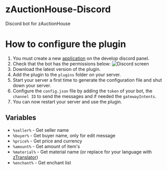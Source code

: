 # zAuctionHouse-Discord
Discord bot for zAuctionHouse

# How to configure the plugin

1. You must create a new <a href="https://discord.com/developers/applications">application</a> on the develop discord panel.
2. Check that the bot has the permissions below:
![Discord screen](https://img.groupez.xyz/zauctionhouse/v3/discord/discord.png)
3. Download the latest version of the plugin.
4. Add the plugin to the ``plugins`` folder on your server.
5. Start your server a first time to generate the configuration file and shut down your server.
6. Configure the ``config.json`` file by adding the ``token`` of your bot, the ``channel ID`` to send the messages and if needed the ``gatewayIntents``.
7. You can now restart your server and use the plugin.

## Variables

* ``%seller%`` - Get seller name
* ``%buyer%`` - Get buyer name, only for edit message
* ``%price%`` - Get price and currency
* ``%amount%`` - Get amount of item's
* ``%material%`` - Get material name (or replace for your language with <a href="https://groupez.dev/resources/ztranslator.230">zTranslator</a>)
* ``%enchant%`` - Get enchant list
